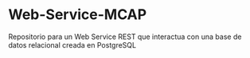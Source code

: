 # Web-Service-MCAP
Repositorio para un Web Service REST que interactua con una base de datos relacional creada en PostgreSQL
